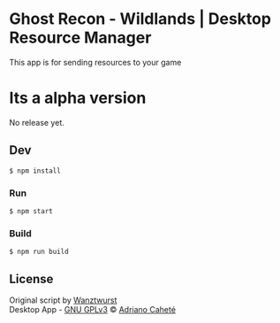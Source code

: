 # Ghost Recon - Wildlands | Desktop Resource Manager

This app is for sending resources to your game

# Its a alpha version
No release yet.


## Dev

```
$ npm install
```

### Run

```
$ npm start
```

### Build

```
$ npm run build
```


## License

Original script by [Wanztwurst](https://github.com/Wanztwurst/grw-resources)  
Desktop App - [GNU GPLv3](https://choosealicense.com/licenses/gpl-3.0/) © [Adriano Caheté](https://www.profolio.com.br)
